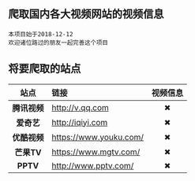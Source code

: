 爬取国内各大视频网站的视频信息
------------------------------
    本项目始于2018-12-12
    欢迎诸位路过的朋友一起完善这个项目
    
将要爬取的站点
-------------------------------
| 站点 | 链接 | 视频信息 |
| :--: | :-- | :-----: |
| **腾讯视频** | <http://v.qq.com>          |✖|
| **爱奇艺**   | <http://iqiyi.com>         |✖|
| **优酷视频** | <https://www.youku.com/>   |✖|
| **芒果TV**   | <https://www.mgtv.com/>    |✖|
| **PPTV**     |  <http://www.pptv.com/>    |✖|
